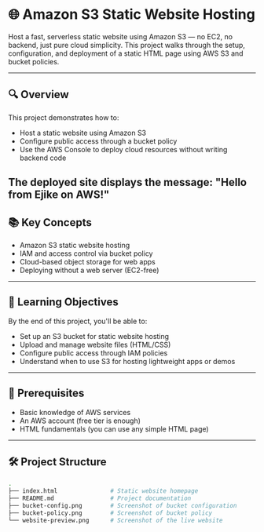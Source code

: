 # 🌐 Amazon S3 Static Website Hosting

Host a fast, serverless static website using Amazon S3 — no EC2, no backend, just pure cloud simplicity. This project walks through the setup, configuration, and deployment of a static HTML page using AWS S3 and bucket policies.

---

## 🔍 Overview

This project demonstrates how to:
- Host a static website using Amazon S3
- Configure public access through a bucket policy
- Use the AWS Console to deploy cloud resources without writing backend code

The deployed site displays the message: "Hello from Ejike on AWS!"
---

## 📚 Key Concepts

- Amazon S3 static website hosting
- IAM and access control via bucket policy
- Cloud-based object storage for web apps
- Deploying without a web server (EC2-free)

---

## 🧠 Learning Objectives

By the end of this project, you'll be able to:

- Set up an S3 bucket for static website hosting
- Upload and manage website files (HTML/CSS)
- Configure public access through IAM policies
- Understand when to use S3 for hosting lightweight apps or demos

---

## 🧰 Prerequisites

- Basic knowledge of AWS services
- An AWS account (free tier is enough)
- HTML fundamentals (you can use any simple HTML page)

---

## 🛠 Project Structure

```bash
.
├── index.html               # Static website homepage
├── README.md                # Project documentation
├── bucket-config.png        # Screenshot of bucket configuration
├── bucket-policy.png        # Screenshot of bucket policy
└── website-preview.png      # Screenshot of the live website
